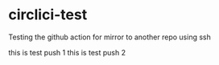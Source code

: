 # circlici-test
Testing the github action for mirror to another repo using ssh


this is test push 1
this is test push 2


